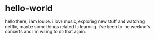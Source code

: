# hello-world
hello there, i am louise. i love music, exploring new stuff and watching netflix, maybe some things related to learning.
i've been to the weeknd's concerts and i'm willing to do that again.
